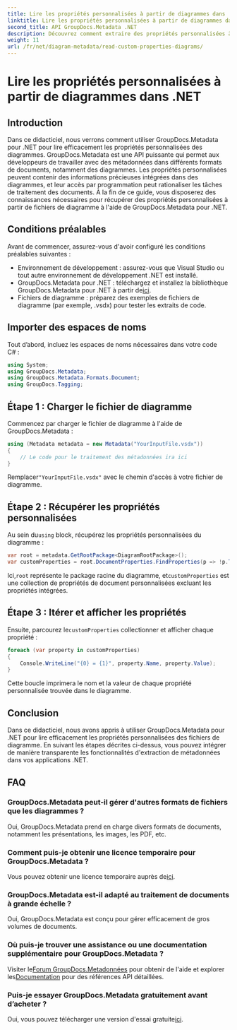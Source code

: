 ```yaml
---
title: Lire les propriétés personnalisées à partir de diagrammes dans .NET
linktitle: Lire les propriétés personnalisées à partir de diagrammes dans .NET
second_title: API GroupDocs.Metadata .NET
description: Découvrez comment extraire des propriétés personnalisées à partir de fichiers de diagramme dans .NET à l'aide de GroupDocs.Metadata. Guide simple étape par étape pour les développeurs.
weight: 11
url: /fr/net/diagram-metadata/read-custom-properties-diagrams/
---
```


# Lire les propriétés personnalisées à partir de diagrammes dans .NET

## Introduction
Dans ce didacticiel, nous verrons comment utiliser GroupDocs.Metadata pour .NET pour lire efficacement les propriétés personnalisées des diagrammes. GroupDocs.Metadata est une API puissante qui permet aux développeurs de travailler avec des métadonnées dans différents formats de documents, notamment des diagrammes. Les propriétés personnalisées peuvent contenir des informations précieuses intégrées dans des diagrammes, et leur accès par programmation peut rationaliser les tâches de traitement des documents. À la fin de ce guide, vous disposerez des connaissances nécessaires pour récupérer des propriétés personnalisées à partir de fichiers de diagramme à l'aide de GroupDocs.Metadata pour .NET.
## Conditions préalables
Avant de commencer, assurez-vous d'avoir configuré les conditions préalables suivantes :
- Environnement de développement : assurez-vous que Visual Studio ou tout autre environnement de développement .NET est installé.
-  GroupDocs.Metadata pour .NET : téléchargez et installez la bibliothèque GroupDocs.Metadata pour .NET à partir de[ici](https://releases.groupdocs.com/metadata/net/).
- Fichiers de diagramme : préparez des exemples de fichiers de diagramme (par exemple, .vsdx) pour tester les extraits de code.

## Importer des espaces de noms
Tout d’abord, incluez les espaces de noms nécessaires dans votre code C# :
```csharp
using System;
using GroupDocs.Metadata;
using GroupDocs.Metadata.Formats.Document;
using GroupDocs.Tagging;
```
## Étape 1 : Charger le fichier de diagramme
Commencez par charger le fichier de diagramme à l'aide de GroupDocs.Metadata :
```csharp
using (Metadata metadata = new Metadata("YourInputFile.vsdx"))
{
    // Le code pour le traitement des métadonnées ira ici
}
```
 Remplacer`"YourInputFile.vsdx"` avec le chemin d'accès à votre fichier de diagramme.
## Étape 2 : Récupérer les propriétés personnalisées
 Au sein du`using` block, récupérez les propriétés personnalisées du diagramme :
```csharp
var root = metadata.GetRootPackage<DiagramRootPackage>();
var customProperties = root.DocumentProperties.FindProperties(p => !p.Tags.Contains(Tags.Document.BuiltIn));
```
 Ici,`root` représente le package racine du diagramme, et`customProperties` est une collection de propriétés de document personnalisées excluant les propriétés intégrées.
## Étape 3 : Itérer et afficher les propriétés
 Ensuite, parcourez le`customProperties` collectionner et afficher chaque propriété :
```csharp
foreach (var property in customProperties)
{
    Console.WriteLine("{0} = {1}", property.Name, property.Value);
}
```
Cette boucle imprimera le nom et la valeur de chaque propriété personnalisée trouvée dans le diagramme.

## Conclusion
Dans ce didacticiel, nous avons appris à utiliser GroupDocs.Metadata pour .NET pour lire efficacement les propriétés personnalisées des fichiers de diagramme. En suivant les étapes décrites ci-dessus, vous pouvez intégrer de manière transparente les fonctionnalités d'extraction de métadonnées dans vos applications .NET.

## FAQ
### GroupDocs.Metadata peut-il gérer d'autres formats de fichiers que les diagrammes ?
Oui, GroupDocs.Metadata prend en charge divers formats de documents, notamment les présentations, les images, les PDF, etc.
### Comment puis-je obtenir une licence temporaire pour GroupDocs.Metadata ?
 Vous pouvez obtenir une licence temporaire auprès de[ici](https://purchase.groupdocs.com/temporary-license/).
### GroupDocs.Metadata est-il adapté au traitement de documents à grande échelle ?
Oui, GroupDocs.Metadata est conçu pour gérer efficacement de gros volumes de documents.
### Où puis-je trouver une assistance ou une documentation supplémentaire pour GroupDocs.Metadata ?
 Visiter le[Forum GroupDocs.Metadonnées](https://forum.groupdocs.com/c/metadata/14) pour obtenir de l'aide et explorer les[Documentation](https://tutorials.groupdocs.com/metadata/net/) pour des références API détaillées.
### Puis-je essayer GroupDocs.Metadata gratuitement avant d’acheter ?
 Oui, vous pouvez télécharger une version d'essai gratuite[ici](https://releases.groupdocs.com/).